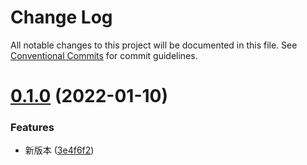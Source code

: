 # Change Log

All notable changes to this project will be documented in this file.
See [Conventional Commits](https://conventionalcommits.org) for commit guidelines.

# [0.1.0](https://github.com/lihaizhong/toolkit/compare/mkfs@1.1.0...mkfs@0.1.0) (2022-01-10)


### Features

* 新版本 ([3e4f6f2](https://github.com/lihaizhong/toolkit/commit/3e4f6f2b47b7dab28a0a04b9ac24784000e8565b))
